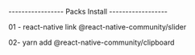 ----------------- Packs Install ------------------

01 -  react-native link @react-native-community/slider

02-  yarn add  @react-native-community/clipboard

